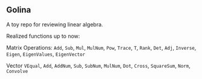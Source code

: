 #

## Golina

A toy repo for reviewing linear algebra.

Realized functions up to now:

Matrix Operations: `Add`, `Sub`, `Mul`, `MulNum`, `Pow`, `Trace`, `T`, `Rank`, `Det`, `Adj`, `Inverse`, `Eigen`, `EigenValues`, `EigenVector`

Vector `VEqual`, `Add`, `AddNum`, `Sub`, `SubNum`, `MulNum`, `Dot`, `Cross`, `SquareSum`, `Norm`, `Convolve`
